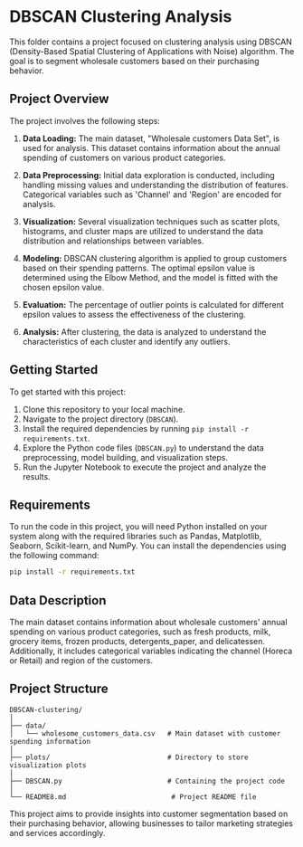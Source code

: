 # DBSCAN Clustering Analysis

This folder contains a project focused on clustering analysis using DBSCAN (Density-Based Spatial Clustering of Applications with Noise) algorithm. The goal is to segment wholesale customers based on their purchasing behavior.

## Project Overview

The project involves the following steps:

1. **Data Loading:** The main dataset, "Wholesale customers Data Set", is used for analysis. This dataset contains information about the annual spending of customers on various product categories.

2. **Data Preprocessing:** Initial data exploration is conducted, including handling missing values and understanding the distribution of features. Categorical variables such as 'Channel' and 'Region' are encoded for analysis.

3. **Visualization:** Several visualization techniques such as scatter plots, histograms, and cluster maps are utilized to understand the data distribution and relationships between variables.

4. **Modeling:** DBSCAN clustering algorithm is applied to group customers based on their spending patterns. The optimal epsilon value is determined using the Elbow Method, and the model is fitted with the chosen epsilon value.

5. **Evaluation:** The percentage of outlier points is calculated for different epsilon values to assess the effectiveness of the clustering.

6. **Analysis:** After clustering, the data is analyzed to understand the characteristics of each cluster and identify any outliers.

## Getting Started

To get started with this project:

1. Clone this repository to your local machine.
2. Navigate to the project directory (`DBSCAN`).
3. Install the required dependencies by running `pip install -r requirements.txt`.
4. Explore the Python code files (`DBSCAN.py`) to understand the data preprocessing, model building, and visualization steps.
5. Run the Jupyter Notebook to execute the project and analyze the results.

## Requirements

To run the code in this project, you will need Python installed on your system along with the required libraries such as Pandas, Matplotlib, Seaborn, Scikit-learn, and NumPy. You can install the dependencies using the following command:

```bash
pip install -r requirements.txt
```

## Data Description

The main dataset contains information about wholesale customers' annual spending on various product categories, such as fresh products, milk, grocery items, frozen products, detergents_paper, and delicatessen. Additionally, it includes categorical variables indicating the channel (Horeca or Retail) and region of the customers.

## Project Structure

```
DBSCAN-clustering/
│
├── data/
│   └── wholesome_customers_data.csv   # Main dataset with customer spending information
│
├── plots/                             # Directory to store visualization plots
│
├── DBSCAN.py                          # Containing the project code
│
└── README8.md                          # Project README file
```

This project aims to provide insights into customer segmentation based on their purchasing behavior, allowing businesses to tailor marketing strategies and services accordingly.
